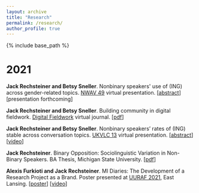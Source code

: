 ```yaml
---
layout: archive
title: "Research"
permalink: /research/
author_profile: true
---
```


{% include base_path %}

2021
====
**Jack Rechsteiner and Betsy Sneller**. Nonbinary speakers' use of (ING) across gender-related topics. [NWAV 49](https://www.nwav49.org/) virtual presentation. [[abstract](http://jackrechsteiner.github.io/files/Rechsteiner_NWAV_Abstract.pdf)] [presentation forthcoming]

**Jack Rechsteiner and Betsy Sneller**. Building community in digital fieldwork. [Digital Fieldwork](http://sigla.georgetown.domains/digitalfieldwork/) virtual journal. [[pdf](http://jackrechsteiner.github.io/files/Rechsteiner_DigitalFieldwork.pdf)]

**Jack Rechsteiner and Betsy Sneller**. Nonbinary speakers’ rates of (ING) stable across conversation topics. [UKVLC 13](https://uklvc13.com/) virtual presentation. [[abstract](http://jackrechsteiner.github.io/files/Rechsteiner_UKLVC13.pdf)] [[video](http://jackrechsteiner.github.io/files/Rechsteiner_UKLVC13_video.mp4)]

**Jack Rechsteiner**. Binary Opposition: Sociolinguistic Variation in Non-Binary Speakers. BA Thesis, Michigan State University. [[pdf](http://jackrechsteiner.github.io/files/Binary-Opposition.pdf)]

**Alexis Furkioti and Jack Rechsteiner**. MI Diaries: The Development of a Research Project as a Brand. Poster presented at [UURAF 2021](https://urca.msu.edu/forums/uuraf-2021), East Lansing. [[poster](http://jackrechsteiner.github.io/files/MI-Diaries-UURAF.pdf)] [[video](https://www.youtube.com/watch?v=ZWxotrdgwP0)]
